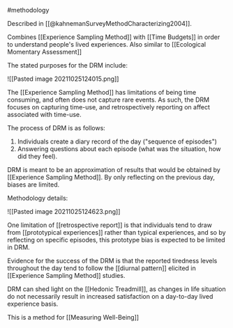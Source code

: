 #methodology 

Described in [[@kahnemanSurveyMethodCharacterizing2004]]. 

Combines [[Experience Sampling Method]] with [[Time Budgets]] in order to understand people's lived experiences. Also similar to [[Ecological Momentary Assessment]]

The stated purposes for the DRM include:

![[Pasted image 20211025124015.png]]

The [[Experience Sampling Method]] has limitations of being time consuming, and often does not capture rare events. As such, the DRM focuses on capturing time-use, and retrospectively reporting on affect associated with time-use. 

The process of DRM is as follows:

1. Individuals create a diary record of the day ("sequence of episodes")
2. Answering questions about each episode (what was the situation, how did they feel). 


DRM is meant to be an approximation of results that would be obtained by [[Experience Sampling Method]].  By only reflecting on the previous day, biases are limited. 

Methodology details:

![[Pasted image 20211025124623.png]]


One limitation of [[retrospective report]] is that individuals tend to draw from [[prototypical experiences]] rather than typical experiences, and so by reflecting on specific episodes, this prototype bias is expected to be limited in DRM. 

Evidence for the success of the DRM is that the reported tiredness levels throughout the day tend to follow the [[diurnal pattern]] elicited in [[Experience Sampling Method]] studies.

DRM can shed light on the [[Hedonic Treadmill]], as changes in life situation do not necessarily result in increased satisfaction on a day-to-day lived experience basis. 


This is a method for [[Measuring Well-Being]]